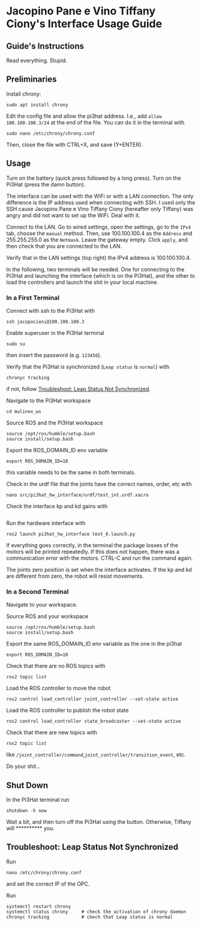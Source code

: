 # Jacopino Pane e Vino Tiffany Ciony's Interface Usage Guide

## Guide's Instructions

Read everything. Stupid.

## Preliminaries

Install chrony:
```shell
sudo apt install chrony
```

Edit the config file and allow the pi3hat address. I.e., add `allow 100.100.100.3/24` at the end of the file. You can do it in the terminal with
```shell
sudo nano /etc/chrony/chrony.conf
```
Then, close the file with CTRL+X, and save (Y+ENTER).

## Usage

Turn on the battery (quick press followed by a long press). Turn on the Pi3Hat (press the damn button).

The interface can be used with the WiFi or with a LAN connection. The only difference is the IP address used when connecting with SSH. I used only the SSH cause Jacopino Pane e Vino Tiffany Ciony (hereafter only Tiffany) was angry and did not want to set up the WiFi. Deal with it.

Connect to the LAN. Go to wired settings, open the settings, go to the `IPv4` tab, choose the `manual` method. Then, use 100.100.100.4 as the `Address` and 255.255.255.0 as the `Netmask`. Leave the gateway empty. Click `apply`, and then check that you are connected to the LAN.

Verify that in the LAN settings (top right) the IPv4 address is 100.100.100.4.

In the following, two terminals will be needed. One for connecting to the Pi3Hat and launching the interface (which is on the Pi3Hat), and the other to load the controllers and launch the shit in your local machine.

### In a First Terminal

Connect with ssh to the Pi3Hat with
```shell
ssh jacopocioni@100.100.100.3
```

Enable superuser in the Pi3Hat terminal
```shell
sudo su
```
then insert the password (e.g. `123456`).

Verify that the Pi3Hat is synchronized (`Leap status` is `normal`) with
```shell
chronyc tracking
```
if not, follow [Troubleshoot: Leap Status Not Synchronized](#troubleshoot-leap-status-not-synchronized).

Navigate to the Pi3Hat workspace
```shell
cd mulinex_ws
```

Source ROS and the Pi3Hat workspace
```shell
source /opt/ros/humble/setup.bash
source install/setup.bash
```

Export the ROS_DOMAIN_ID env variable
```shell
export ROS_DOMAIN_ID=10
```
this variable needs to be the same in both terminals.

Check in the urdf file that the joints have the correct names, order, etc with
```shell
nano src/pi3hat_hw_interface/urdf/test_int.urdf.xacro
```

Check the interface kp and kd gains with
```shell

```

Run the hardware interface with
```shell
ros2 launch pi3hat_hw_interface test_0.launch.py
```
If everything goes correctly, in the terminal the package losses of the motors will be printed repeatedly. If this does not happen, there was a communication error with the motors. CTRL-C and run the command again.

The joints zero position is set when the interface activates. If the kp and kd are different from zero, the robot will resist movements.

### In a Second Terminal

Navigate to your workspace.

Source ROS and your workspace
```shell
source /opt/ros/humble/setup.bash
source install/setup.bash
```

Export the same ROS_DOMAIN_ID env variable as the one in the pi3hat
```shell
export ROS_DOMAIN_ID=10
```

Check that there are no ROS topics with
```shell
ros2 topic list
```

Load the ROS controller to move the robot
```shell
ros2 control load_controller joint_controller --set-state active
```

Load the ROS controller to publish the robot state
```shell
ros2 control load_controller state_broadcaster --set-state active
```

Check that there are new topics with
```shell
ros2 topic list
```
like `/joint_controller/command`,`joint_controller/transition_event`, etc.

Do your shit...

## Shut Down

In the Pi3Hat terminal run
```shell
shutdown -h now
```

Wait a bit, and then turn off the Pi3Hat using the button. Otherwise, Tiffany will ********** you.

## Troubleshoot: Leap Status Not Synchronized

Run
```shell
nano /etc/chrony/chrony.conf
```
and set the correct IP of the OPC.

Run
```shell
systemctl restart chrony
systemctl status chrony     # check the activation of chrony daemon
chronyc tracking            # chech that Leap status is normal
```